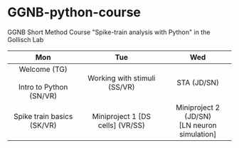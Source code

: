 # GGNB-python-course
GGNB Short Method Course "Spike-train analysis with Python" in the Gollisch Lab

|Mon | Tue | Wed|
|:----:|:-----:|:----:|
|Welcome (TG) <br><br> Intro to Python (SN/VR) | Working with stimuli (SS/VR) | STA (JD/SN)|
|Spike train basics (SK/VR)| Miniproject 1 [DS cells] (VR/SS) | Miniproject  2 (JD/SN) <br>[LN neuron simulation]|

